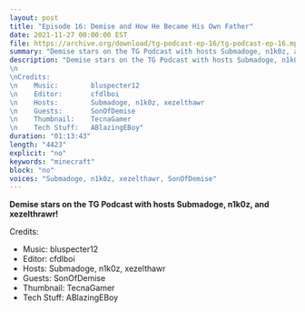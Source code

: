 ```yaml
---
layout: post
title: "Episode 16: Demise and How He Became His Own Father"
date: 2021-11-27 00:00:00 EST
file: https://archive.org/download/tg-podcast-ep-16/tg-podcast-ep-16.mp3
summary: "Demise stars on the TG Podcast with hosts Submadoge, n1k0z, and xezelthrawr!"
description: "Demise stars on the TG Podcast with hosts Submadoge, n1k0z, and xezelthrawr!
\n 
\nCredits:
\n    Music:        bluspecter12
\n    Editor:       cfdlboi
\n    Hosts:        Submadoge, n1k0z, xezelthawr
\n    Guests:       SonOfDemise
\n    Thumbnail:    TecnaGamer
\n    Tech Stuff:   ABlazingEBoy"
duration: "01:13:43" 
length: "4423"
explicit: "no" 
keywords: "minecraft"
block: "no" 
voices: "Submadoge, n1k0z, xezelthawr, SonOfDemise"
---
```


**Demise stars on the TG Podcast with hosts Submadoge, n1k0z, and xezelthrawr!**

Credits:
- Music:        bluspecter12
- Editor:       cfdlboi
- Hosts:        Submadoge, n1k0z, xezelthawr
- Guests:       SonOfDemise
- Thumbnail:    TecnaGamer
- Tech Stuff:   ABlazingEBoy